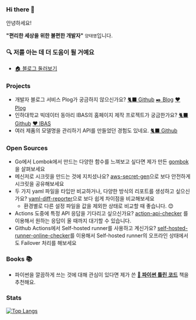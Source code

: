 ### Hi there 👋

안녕하세요! 

**"편리한 세상을 위한 불편한 개발자"** `양태영`입니다.

### 🔍 저를 아는 데 더 도움이 될 거예요
- [🏠 블로그 둘러보기](https://yangtaeyoung.github.io/)

### Projects
- 개발자 블로그 서비스 Plog가 궁금하지 않으신가요? [🐈‍⬛  Github](https://github.com/project-555) [✒️  Blog](https://project-555.github.io/) [❤️  Plog](https://www.plogcareers.net/)
- 인하대학교 빅데이터 동아리 IBAS의 홈페이지 제작 프로젝트가 궁금한가요? [🐈‍⬛  Github](https://github.com/YangTaeyoung/Inhabas.com) [❤️  IBAS](https://www.inhabas.com)
- 여러 제품의 모델명을 관리하기 API를 만들었던 경험도 있네요. [🐈‍⬛ Github](https://github.com/YangTaeyoung/MaPDuck-spring)

### Open Sources
 - Go에서 Lombok에서 만드는 다양한 함수를 느껴보고 싶다면 제가 만든 [gombok](https://github.com/YangTaeyoung/gombok)을 살펴보세요
 - 메신저로 시크릿을 만드는 것에 지치셨나요? [aws-secret-gen](https://github.com/YangTaeyoung/aws-secret-gen)으로 보다 안전하게 시크릿을 공유해보세요
 - 두 가지 yaml 파일을 타입만 비교하거나, 다양한 방식의 리포트를 생성하고 싶으신가요? [yaml-diff-reporter](https://github.com/YangTaeyoung/yaml-diff-reporter)으로 보다 쉽게 차이점을 비교해보세요
   - 환경별로 다른 설정 파일을 값을 제외한 상태로 비교할 때 좋습니다. 😊
 - Actions 도중에 특정 API 응답을 기다리고 싶으신가요? [action-api-checker](https://github.com/YangTaeyoung/action-api-checker) 를 이용해서 원하는 응답이 올 때까지 대기할 수 있습니다.
 - Github Actions에서 Self-hosted runner를 사용하고 계신가요? [self-hosted-runner-online-checker](https://github.com/YangTaeyoung/self-hosted-runner-online-checker)를 이용해서 Self-hosted runner의 오프라인 상태에서도 Failover 처리를 해보세요

### Books 📚
- 파이썬을 깔끔하게 쓰는 것에 대해 관심이 있다면 제가 쓴 [**📘 파이썬 틀린 코드**](https://wikidocs.net/book/8131) 책을 추천해요. 

### Stats
[![Top Langs](https://github-readme-stats.vercel.app/api/top-langs/?username=YangTaeyoung&hide=javascript,html,css,jupyter%20notebook,vue,php,scss)](https://github.com/anuraghazra/github-readme-stats)

<!--
**YangTaeyoung/YangTaeyoung** is a ✨ _special_ ✨ repository because its `README.md` (this file) appears on your GitHub profile.

Here are some ideas to get you started:

- 🔭 I’m currently working on ...
- 🌱 I’m currently learning ...
- 👯 I’m looking to collaborate on ...
- 🤔 I’m looking for help with ...
- 💬 Ask me about ...
- 📫 How to reach me: ...
- 😄 Pronouns: ...
- ⚡ Fun fact: ...
-->
